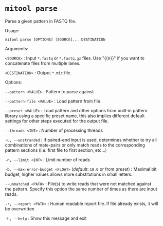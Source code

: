 # `mitool parse`

Parse a given pattern in FASTQ file.

Usage: 

```shell
mitool parse [OPTIONS] [SOURCE]... DESTINATION
```

Arguments:

`<SOURCE>`
: Input `*.fastq` or `*.fastq.gz` files. Use "{{n}}" if you want to concatenate files from multiple lanes.

`<DESTINATION>`
: Output `*.mic` file.

Options:

`--pattern <VALUE>`
: Pattern to parse against

`--pattern-file <VALUE>`
: Load pattern from file

`--preset <VALUE>`
: Load pattern and other options from built-in pattern library using a specific preset name, this also implies different
default settings for other steps executed for the output file.

`--threads <INT>`
: Number of processing threads

`-u, --unstranded`
: If paired-end input is used, determines whether to try all combinations of mate-pairs or only match reads to the 
corresponding pattern sections (i.e. first file to first section, etc...)

`-n, --limit <INT>`
: Limit number of reads

`-b, --max-error-budget <FLOAT>` (*default*: `10.0` or from preset)
: Maximal bit budget, higher values allows more substitutions in small letters.

`--unmatched <PATH>`
: File(s) to write reads that were not matched against the pattern. Specify this option the same number of times as 
there are input reads.

`-r, --report <PATH>`
: Human readable report file. If file already exists, it will be overwritten.

`-h, --help`
: Show this message and exit


